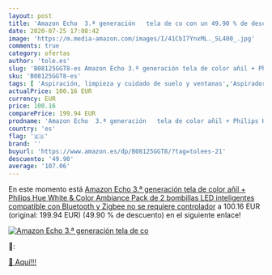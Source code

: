 ```yaml
---
layout: post
title: 'Amazon Echo  3.ª generación   tela de co con un 49.90 % de descuento'
date: 2020-07-25 17:08:42
image: 'https://m.media-amazon.com/images/I/41CbI7YnxML._SL400_.jpg'
comments: true
category: ofertas
author: 'tole.es'
slug: 'B08125GGT8-es Amazon Echo 3.ª generación tela de color añil + Philips...'
sku: 'B08125GGT8-es'
tags: [ 'Aspiración, limpieza y cuidado de suelo y ventanas','Aspiradoras','Bombillas','Bombillas Wi-Fi','Bombillas de color','Bombillas de uso específico','Bricolaje y herramientas','Enchufes estándar','Enchufes inteligentes y a control remoto','Enchufes y accesorios','Hogar y cocina','Iluminación','Iluminación de interior','Iluminación decorativa y para usos específicos de interior','Instalación eléctrica','Robots aspiradores','Tiras LED de interior','amazon','echo','hue','philips', ]
actualPrice: 100.16 EUR
currency: EUR
price: 100.16
comparePrice: 199.94 EUR
prodname: 'Amazon Echo  3.ª generación   tela de color añil + Philips Hue White & Color Ambiance Pack de 2 bombillas LED inteligentes  compatible con Bluetooth y Zigbee  no se requiere controlador'
country: 'es'
flag: '🇪🇸'
brand: ''
buyurl: 'https://www.amazon.es/dp/B08125GGT8/?tag=tolees-21'
descuento: '49.90'
average: '107.06'
---
```


En este momento está [Amazon Echo  3.ª generación   tela de color añil + Philips Hue White & Color Ambiance Pack de 2 bombillas LED inteligentes  compatible con Bluetooth y Zigbee  no se requiere controlador](https://www.amazon.es/dp/B08125GGT8/?tag=tolees-21) a 100.16 EUR (original: 199.94 EUR) (49.90 %  de descuento) en el siguiente enlace!

[![Amazon Echo  3.ª generación   tela de co](https://m.media-amazon.com/images/I/41CbI7YnxML._SL400_.jpg)](https://www.amazon.es/dp/B08125GGT8/?tag=tolees-21)

🔎:


[🛒 Aquí!!!](https://www.amazon.es/dp/B08125GGT8/?tag=tolees-21)
